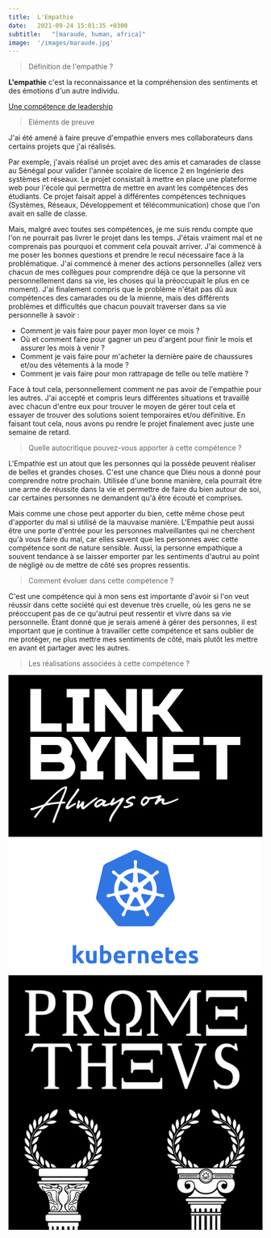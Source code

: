 ```yaml
---
title:  L'Empathie
date:   2021-09-24 15:01:35 +0300
subtitle:   "[maraude, human, africa]"
image:  '/images/maraude.jpg'
---
```


> Définition de l'empathie ? 

**L'empathie** c'est la reconnaissance et la compréhension des sentiments et des émotions d'un autre individu.

[Une compétence de leadership](https://www.forbes.fr/management/lempathie-est-la-competence-de-leadership-la-plus-importante-selon-les-recherches/?amp)

> Eléments de preuve 

J'ai été amené à faire preuve d'empathie envers mes collaborateurs dans certains projets que j'ai réalisés.

Par exemple, j'avais réalisé un projet avec des amis et camarades de classe au Sénégal pour valider l'année scolaire de licence 2 en Ingénierie des systèmes et réseaux. Le projet consistait à mettre en place une plateforme web pour l'école qui permettra de mettre en avant les compétences des étudiants. Ce projet faisait appel à différentes compétences techniques (Systèmes, Réseaux, Développement et télécommunication) chose que l'on avait en salle de classe.

Mais, malgré avec toutes ses compétences, je me suis rendu compte que l'on ne pourrait pas livrer le projet dans les temps. J'étais vraiment mal et ne comprenais pas pourquoi et comment cela pouvait arriver. J'ai commencé à me poser les bonnes questions et prendre le recul nécessaire face à la problématique. J'ai commencé à mener des actions personnelles (allez vers chacun de mes collègues pour comprendre déjà ce que la personne vit personnellement dans sa vie, les choses qui la préoccupait le plus en ce moment). J'ai finalement compris que le problème n'était pas dû aux compétences des camarades ou de la mienne, mais des différents problèmes et difficultés que chacun pouvait traverser dans sa vie personnelle à savoir :


- Comment je vais faire pour payer mon loyer ce mois ?
- Où et comment faire pour gagner un peu d'argent pour finir le mois et assurer les mois à venir ?
- Comment je vais faire pour m'acheter la dernière paire de chaussures et/ou des vêtements à la mode ?
- Comment je vais faire pour mon rattrapage de telle ou telle matière ? 

Face à tout cela, personnellement comment ne pas avoir de l'empathie pour les autres. J'ai accepté et compris leurs différentes situations et travaillé avec chacun d'entre eux pour trouver le moyen de gérer tout cela et essayer de trouver des solutions soient temporaires et/ou définitive. En faisant tout cela, nous avons pu rendre le projet finalement avec juste une semaine de retard.

> Quelle autocritique pouvez-vous apporter à cette compétence ? 

L'Empathie est un atout que les personnes qui la possède peuvent réaliser de belles et grandes choses. C'est une chance que Dieu nous a donné pour comprendre notre prochain. Utilisée d'une bonne manière, cela pourrait être une arme de réussite dans la vie et permettre de faire du bien autour de soi, car certaines personnes ne demandent qu'à être écouté et comprises.

Mais comme une chose peut apporter du bien, cette même chose peut d'apporter du mal si utilisé de la mauvaise manière. L'Empathie peut aussi être une porte d'entrée pour les personnes malveillantes qui ne cherchent qu'à vous faire du mal, car elles savent que les personnes avec cette compétence sont de nature sensible. Aussi, la personne empathique a souvent tendance à se laisser emporter par les sentiments d'autrui au point de négligé ou de mettre de côté ses propres ressentis.

> Comment évoluer dans cette compétence ?

C'est une compétence qui à mon sens est importante d'avoir si l'on veut réussir dans cette société qui est devenue très cruelle, où les gens ne se préoccupent pas de ce qu'autrui peut ressentir et vivre dans sa vie personnelle. Étant donné que je serais amené à gérer des personnes, il est important que je continue à travailler cette compétence et sans oublier de me protéger, ne plus mettre mes sentiments de côté, mais plutôt les mettre en avant et partager avec les autres. 

> Les réalisations associées à cette compétence ?

<div class="gallery-box">
  <div class="gallery">
    <a href="https://eugenemazamda-cloud.com/projects/ccoe-lbn" target="_blank"><img src="/images/lbn.png" alt="Project"></a>
    <a href="https://eugenemazamda-cloud.com/projects/lbnpuzzle" target="_blank"><img src="/images/kubernetes.png" alt="Project"></a>
    <a href="https://eugenemazamda-cloud.com/projects/prometheus" target="_blank"><img src="/images/prometheus.png" alt="Project"></a>
  </div>
</div>